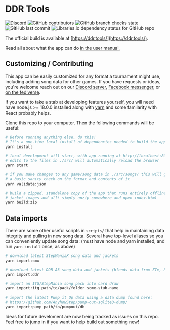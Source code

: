 # DDR Tools

[![Discord](https://img.shields.io/discord/1013159796024823898?label=discord&style=flat-square)](https://discord.gg/QPyEATsbP7) ![GitHub contributors](https://img.shields.io/github/contributors/noahm/ddrcarddraw?style=flat-square) ![GitHub branch checks state](https://img.shields.io/github/checks-status/noahm/ddrcarddraw/main?style=flat-square) ![GitHub last commit](https://img.shields.io/github/last-commit/noahm/ddrcarddraw?style=flat-square) ![Libraries.io dependency status for GitHub repo](https://img.shields.io/librariesio/github/noahm/DDRCardDraw?style=flat-square)

The official build is available at [https://ddr.tools/](https://ddr.tools/).

Read all about what the app can do [in the user manual.](https://github.com/noahm/DDRCardDraw/blob/main/docs/readme.md)

## Customizing / Contributing

This app can be easily customized for any format a tournament might use, including adding song data for other games. If you have requests or ideas, you're welcome reach out on our [Discord server](https://discord.gg/QPyEATsbP7), [Facebook messenger](https://m.me/noah.manneschmidt), or [on the fediverse](https://mastodon.content.town/@noahm).

If you want to take a stab at developing features yourself, you will need have node.js >= 18.0.0 installed along with [yarn](https://yarnpkg.com/) and some familarity with React probably helps.

Clone this repo to your computer. Then the following commands will be useful:

```sh
# Before running anything else, do this!
# It's a one-time local install of dependencies needed to build the app.
yarn install

# local development will start, with app running at http://localhost:8080/
# edits to the files in ./src/ will automatically reload the browser
yarn start

# if you make changes to any game/song data in ./src/songs/ this will give
# a basic sanity check on the format and contents of it
yarn validate:json

# build a zipped, standalone copy of the app that runs entirely offline,
# jacket images and all! simply unzip somewhere and open index.html
yarn build:zip
```

## Data imports

There are some other useful scripts in `scripts/` that help in maintaining data integrity and pulling in new song data. Several have top-level aliases so you can conveniently update song data: (must have node and yarn installed, and run `yarn install` once, as above)

```sh
# download latest StepManiaX song data and jackets
yarn import:smx

# download latest DDR A3 song data and jackets (blends data from ZIv, RemyWiki, skillattack)
yarn import:ddr

# import an ITG/StepMania song pack into card draw
yarn import:itg path/to/pack/folder some-stub-name

# import the latest Pump it Up data using a data dump found here:
# https://github.com/AnyhowStep/pump-out-sqlite3-dump/
yarn import:pump path/to/pumpout/db
```

Ideas for future develoment are now being tracked as issues on this repo. Feel free to jump in if you want to help build out something new!
